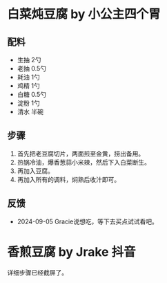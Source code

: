# 白菜炖豆腐 by 小公主四个胃

## 配料
- 生抽 2勺
- 老抽 0.5勺
- 耗油 1勺
- 鸡精 1勺
- 白糖 0.5勺
- 淀粉 1勺
- 清水 半碗

## 步骤
1. 首先把老豆腐切片，两面煎至金黄，捞出备用。
2. 热锅冷油，爆香葱蒜小米辣，然后下入白菜断生。
3. 再加入豆腐。
4. 再加入所有的调料，焖熟后收汁即可。

## 反馈
- 2024-09-05 Gracie说想吃，等下去买点试试看吧。

# 香煎豆腐 by Jrake 抖音

详细步骤已经截屏了。
